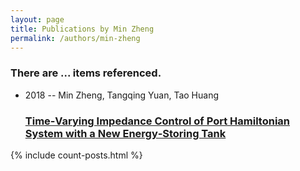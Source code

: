 ```yaml
---
layout: page
title: Publications by Min Zheng
permalink: /authors/min-zheng
---
```


<h3 id="number-posts">There are ... items referenced.</h3>
<ul class="post-list">
<li><span class='post-meta'>2018 -- Min Zheng, Tangqing Yuan, Tao Huang</span><h3><a class='post-link' href="{{ site.baseurl }}/time-varying-impedance-control-of-port-hamiltonian-system-with-a-new-energy-storing-tank">Time‐Varying Impedance Control of Port Hamiltonian System with a New Energy‐Storing Tank</a></h3></li>

</ul>
{% include count-posts.html %}
